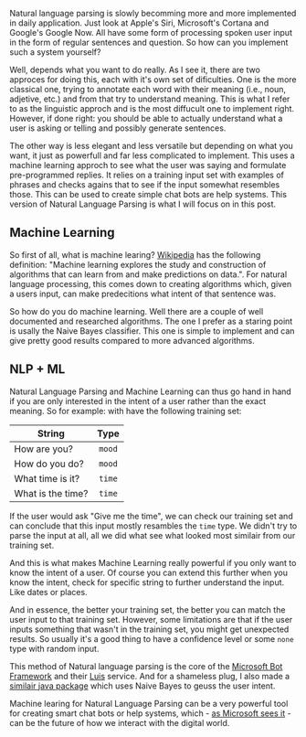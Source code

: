 [//]: # (TITLE: Natural Language Parsing)
[//]: # (DATE: 2016-08-01T09:00:00+01:00)
[//]: # (TAGS: natural language, machine learing)

Natural language parsing is slowly becomming more and more implemented in daily application. Just look at Apple's Siri, Microsoft's Cortana and Google's Google Now. All have some form of processing spoken user input in the form of regular sentences and question. So how can you implement such a system yourself?

Well, depends what you want to do really. As I see it, there are two approces for doing this, each with it's own set of dificulties. One is the more classical one, trying to annotate each word with their meaning (i.e., noun, adjetive, etc.) and from that try to understand meaning. This is what I refer to as the linguistic approch and is the most diffucult one to implement right. However, if done right: you should be able to actually understand what a user is asking or telling and possibly generate sentences.

The other way is less elegant and less versatile but depending on what you want, it just as powerfull and far less complicated to implement. This uses a machine learning approch to see what the user was saying and formulate pre-programmed replies. It relies on a training input set with examples of phrases and checks agains that to see if the input somewhat resembles those. This can be used to create simple chat bots are help systems. This version of Natural Language Parsing is what I will focus on in this post.

## Machine Learning
So first of all, what is machine learing? [Wikipedia][wiki-def] has the following definition: "Machine learning explores the study and construction of algorithms that can learn from and make predictions on data.". For natural language processing, this comes down to creating algorithms which, given a users input, can make predecitions what intent of that sentence was.

So how do you do machine learning. Well there are a couple of well documented and researched algorithms. The one I prefer as a staring point is usally the Naive Bayes classifier. This one is simple to implement and can give pretty good results compared to more advanced algorithms.

## NLP + ML
Natural Language Parsing and Machine Learning can thus go hand in hand if you are only interested in the intent of a user rather than the exact meaning. So for example: with have the following training set:

| String | Type |
|---|:---:|
| How are you? | `mood` |
| How do you do? | `mood` |
| What time is it? | `time` |
| What is the time? | `time` |

If the user would ask "Give me the time", we can check our training set and can conclude that this input mostly resambles the `time` type. We didn't try to parse the input at all, all we did what see what looked most similair from our training set.

And this is what makes Machine Learning really powerful if you only want to know the intent of a user. Of course you can extend this further when you know the intent, check for specific string to further understand the input. Like dates or places.

And in essence, the better your training set, the better you can match the user input to that training set. However, some limitations are that if the user inputs something that wasn't in the training set, you might get unexpected results. So usually it's a good thing to have a confidence level or some `none` type with random input.

This method of Natural language parsing is the core of the [Microsoft Bot Framework][ms-bot-framework] and their [Luis][ms-luis] service. And for a shameless plug, I also made a [similair java package][yannickl88-natural-language] which uses Naive Bayes to geuss the user intent. 

Machine learing for Natural Language Parsing can be a very powerful tool for creating smart chat bots or help systems, which - [as Microsoft sees it][ms-vision] - can be the future of how we interact with the digital world.

[wiki-def]: https://en.wikipedia.org/wiki/Machine_learning
[ms-bot-framework]: https://dev.botframework.com/
[ms-luis]: https://www.luis.ai/
[ms-vision]: http://www.theverge.com/2016/3/30/11331388/microsoft-chatbots-ai-build
[yannickl88-natural-language]: https://github.com/yannickl88/natural-language
